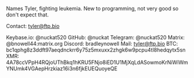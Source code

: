 Names Tyler, fighting leukemia.
New to programming, not very good so don't expect that.

Contact: tyler@ftp.bio


Keybase.io: @nuckat520
GitHub: @nuckat
Telegram: @nuckat520
Matrix: @bnowell44:matrix.org
Discord: bradleynowell
Mail: tyler@ftp.bio
BTC: bc1qphg8z3ddft97aeqdnckrr6y75z5mxuxx2zhgk6w9pcpu4tl8hedqytx5sn
XMR: 4A78ccVPpH4RQjoUThBkq1hKRU5FNjo8iED1U1MjXqLdASowmoKrNiWiWmYNUmk4VGAepHrzkiaz16i3n6fjkEUEQuoyeQE


<!---
nuckat/nuckat is a ✨ special ✨ repository because its `README.md` (this file) appears on your GitHub profile.
You can click the Preview link to take a look at your changes.
--->

